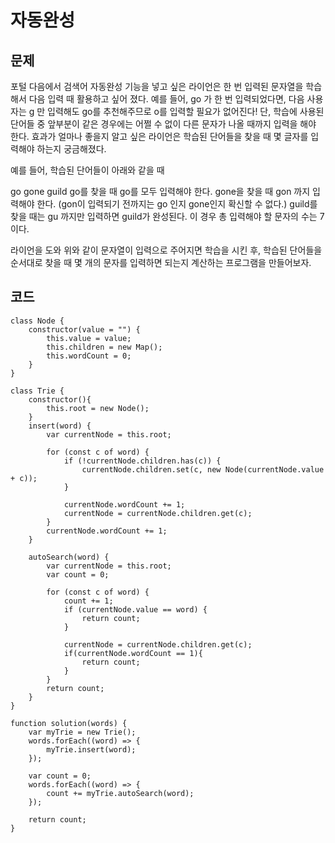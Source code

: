# 자동완성

## 문제

포털 다음에서 검색어 자동완성 기능을 넣고 싶은 라이언은 한 번 입력된 문자열을 학습해서 다음 입력 때 활용하고 싶어 졌다. 예를 들어, go 가 한 번 입력되었다면, 다음 사용자는 g 만 입력해도 go를 추천해주므로 o를 입력할 필요가 없어진다! 단, 학습에 사용된 단어들 중 앞부분이 같은 경우에는 어쩔 수 없이 다른 문자가 나올 때까지 입력을 해야 한다.
효과가 얼마나 좋을지 알고 싶은 라이언은 학습된 단어들을 찾을 때 몇 글자를 입력해야 하는지 궁금해졌다.

예를 들어, 학습된 단어들이 아래와 같을 때

go
gone
guild
go를 찾을 때 go를 모두 입력해야 한다.
gone을 찾을 때 gon 까지 입력해야 한다. (gon이 입력되기 전까지는 go 인지 gone인지 확신할 수 없다.)
guild를 찾을 때는 gu 까지만 입력하면 guild가 완성된다.
이 경우 총 입력해야 할 문자의 수는 7이다.

라이언을 도와 위와 같이 문자열이 입력으로 주어지면 학습을 시킨 후, 학습된 단어들을 순서대로 찾을 때 몇 개의 문자를 입력하면 되는지 계산하는 프로그램을 만들어보자.

## 코드

```
class Node {
    constructor(value = "") {
        this.value = value;
        this.children = new Map();
        this.wordCount = 0;
    }
}

class Trie {
    constructor(){
        this.root = new Node();
    }
    insert(word) {
        var currentNode = this.root;

        for (const c of word) {
            if (!currentNode.children.has(c)) {
                currentNode.children.set(c, new Node(currentNode.value + c));
            }

            currentNode.wordCount += 1;
            currentNode = currentNode.children.get(c);
        }
        currentNode.wordCount += 1;
    }

    autoSearch(word) {
        var currentNode = this.root;
        var count = 0;

        for (const c of word) {
            count += 1;
            if (currentNode.value == word) {
                return count;
            }

            currentNode = currentNode.children.get(c);
            if(currentNode.wordCount == 1){
                return count;
            }
        }
        return count;
    }
}

function solution(words) {
    var myTrie = new Trie();
    words.forEach((word) => {
        myTrie.insert(word);
    });

    var count = 0;
    words.forEach((word) => {
        count += myTrie.autoSearch(word);
    });

    return count;
}
```
